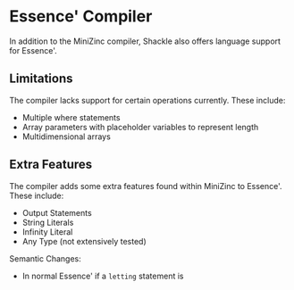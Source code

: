 # Essence' Compiler
In addition to the MiniZinc compiler, Shackle also offers language support for Essence'. 

## Limitations
The compiler lacks support for certain operations currently. These include:
- Multiple where statements
- Array parameters with placeholder variables to represent length
- Multidimensional arrays

## Extra Features
The compiler adds some extra features found within MiniZinc to Essence'. These include:
- Output Statements
- String Literals
- Infinity Literal
- Any Type (not extensively tested)

Semantic Changes:
- In normal Essence' if a `letting` statement is 